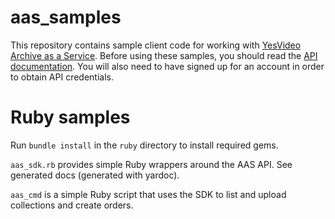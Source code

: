 aas_samples
===========

This repository contains sample client code for working with [YesVideo Archive as a Service](https://aas.yesvideo.com).  Before using these samples, you should read the [API documentation](https://aas.yesvideo.com/docs).  You will also need to have signed up for an account in order to obtain API credentials.

# Ruby samples #

Run `bundle install` in the `ruby` directory to install required gems.

`aas_sdk.rb` provides simple Ruby wrappers around the AAS API.  See generated docs (generated with yardoc).

`aas_cmd` is a simple Ruby script that uses the SDK to list and upload collections and create orders.